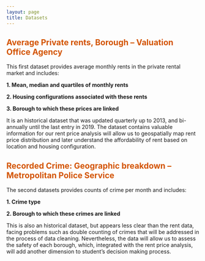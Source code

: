 ```yaml
---
layout: page
title: Datasets
---
```

## <span style="color: #D35400 ;">Average Private rents, Borough – Valuation Office Agency</span>

This first dataset provides average monthly rents in the private rental market and includes:

<strong>1. Mean, median and quartiles of monthly rents</strong>

<strong>2. Housing configurations associated with these rents</strong>

<strong>3. Borough to which these prices are linked</strong>


It is an historical dataset that was updated quarterly up to 2013, and bi-annually until the last entry in 2019. The dataset contains valuable information for our rent price analysis will allow us to geospatially map rent price distribution and later understand the affordability of rent based on location and housing configuration.

## <span style="color: #D35400 ;">Recorded Crime: Geographic breakdown – Metropolitan Police Service</span>
The second datasets provides counts of crime per month and includes:

<strong>1. Crime type</strong>

<strong>2. Borough to which these crimes are linked</strong>

This is also an historical dataset, but appears less clear than the rent data, facing problems such as double counting of crimes that will be addressed in the process of data cleaning. Nevertheless, the data will allow us to assess the safety of each borough, which, integrated with the rent price analysis, will add another dimension to student’s decision making process.

